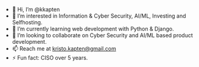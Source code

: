 - 👋 Hi, I’m @kkapten
- 👀 I’m interested in Information & Cyber Security, AI/ML, Investing and Selfhosting.
- 🌱 I’m currently learning web development with Python & Django. 
- 💞️ I’m looking to collaborate on Cyber Security and AI/ML based product development.
- 📫 Reach me at kristo.kapten@gmail.com
- ⚡ Fun fact: CISO over 5 years.

<!---
kkapten/kkapten is a ✨ special ✨ repository because its `README.md` (this file) appears on your GitHub profile.
You can click the Preview link to take a look at your changes.
--->
